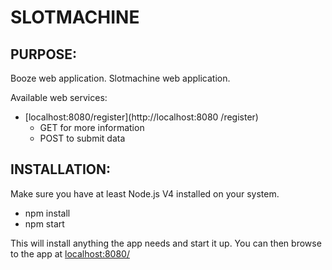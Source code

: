 SLOTMACHINE
===========================================================

PURPOSE:
-----------------------------------------------------------
Booze web application.
Slotmachine web application.

Available web services:

- [localhost:8080/register](http://localhost:8080
/register)
    - GET for more information
    - POST to submit data


INSTALLATION:
-----------------------------------------------------------
Make sure you have at least Node.js V4 installed on your system.

- npm install
- npm start

This will install anything the app needs and start it up.
You can then browse to the app at [localhost:8080/](http://localhost:8080/)
